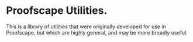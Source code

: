 # Proofscape Utilities.

This is a library of utilities that were originally developed for use in
Proofscape, but which are highly general, and may be more broadly useful.
